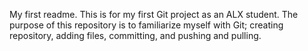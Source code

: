 My first readme. 
This is for my first Git project as an ALX student.
The purpose of this repository is to familiarize myself with Git; creating repository, adding files, committing, and pushing and pulling.
